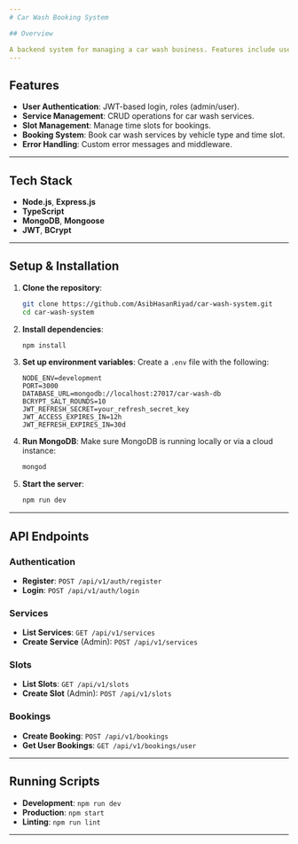 ```yaml
---
# Car Wash Booking System

## Overview

A backend system for managing a car wash business. Features include user authentication, service booking, and slot management. Built using **TypeScript**, **Express.js**, **MongoDB**, and **Mongoose**.
---
```


## Features

- **User Authentication**: JWT-based login, roles (admin/user).
- **Service Management**: CRUD operations for car wash services.
- **Slot Management**: Manage time slots for bookings.
- **Booking System**: Book car wash services by vehicle type and time slot.
- **Error Handling**: Custom error messages and middleware.

---

## Tech Stack

- **Node.js**, **Express.js**
- **TypeScript**
- **MongoDB**, **Mongoose**
- **JWT**, **BCrypt**

---

## Setup & Installation

1. **Clone the repository**:

   ```bash
   git clone https://github.com/AsibHasanRiyad/car-wash-system.git
   cd car-wash-system
   ```

2. **Install dependencies**:

   ```bash
   npm install
   ```

3. **Set up environment variables**:
   Create a `.env` file with the following:

   ```plaintext
   NODE_ENV=development
   PORT=3000
   DATABASE_URL=mongodb://localhost:27017/car-wash-db
   BCRYPT_SALT_ROUNDS=10
   JWT_REFRESH_SECRET=your_refresh_secret_key
   JWT_ACCESS_EXPIRES_IN=12h
   JWT_REFRESH_EXPIRES_IN=30d
   ```

4. **Run MongoDB**:
   Make sure MongoDB is running locally or via a cloud instance:

   ```bash
   mongod
   ```

5. **Start the server**:
   ```bash
   npm run dev
   ```

---

## API Endpoints

### Authentication

- **Register**: `POST /api/v1/auth/register`
- **Login**: `POST /api/v1/auth/login`

### Services

- **List Services**: `GET /api/v1/services`
- **Create Service** (Admin): `POST /api/v1/services`

### Slots

- **List Slots**: `GET /api/v1/slots`
- **Create Slot** (Admin): `POST /api/v1/slots`

### Bookings

- **Create Booking**: `POST /api/v1/bookings`
- **Get User Bookings**: `GET /api/v1/bookings/user`

---

## Running Scripts

- **Development**: `npm run dev`
- **Production**: `npm start`
- **Linting**: `npm run lint`

---
